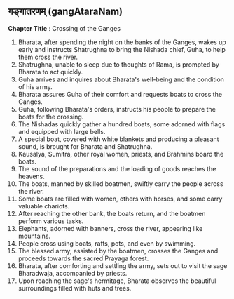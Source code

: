 ## गङ्गातरणम् (gangAtaraNam)

**Chapter Title** : Crossing of the Ganges

1. Bharata, after spending the night on the banks of the Ganges, wakes up early and instructs Shatrughna to bring the Nishada chief, Guha, to help them cross the river.
2. Shatrughna, unable to sleep due to thoughts of Rama, is prompted by Bharata to act quickly.
3. Guha arrives and inquires about Bharata's well-being and the condition of his army.
4. Bharata assures Guha of their comfort and requests boats to cross the Ganges.
5. Guha, following Bharata's orders, instructs his people to prepare the boats for the crossing.
6. The Nishadas quickly gather a hundred boats, some adorned with flags and equipped with large bells.
7. A special boat, covered with white blankets and producing a pleasant sound, is brought for Bharata and Shatrughna.
8. Kausalya, Sumitra, other royal women, priests, and Brahmins board the boats.
9. The sound of the preparations and the loading of goods reaches the heavens.
10. The boats, manned by skilled boatmen, swiftly carry the people across the river.
11. Some boats are filled with women, others with horses, and some carry valuable chariots.
12. After reaching the other bank, the boats return, and the boatmen perform various tasks.
13. Elephants, adorned with banners, cross the river, appearing like mountains.
14. People cross using boats, rafts, pots, and even by swimming.
15. The blessed army, assisted by the boatmen, crosses the Ganges and proceeds towards the sacred Prayaga forest.
16. Bharata, after comforting and settling the army, sets out to visit the sage Bharadwaja, accompanied by priests.
17. Upon reaching the sage's hermitage, Bharata observes the beautiful surroundings filled with huts and trees.
